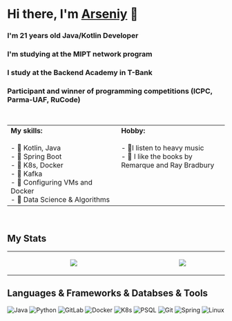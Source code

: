 # Hi there, I'm [Arseniy](https://github.com/Pe4eNPe4eNkI/) 👋

###  I'm 21 years old Java/Kotlin Developer
###  I'm studying at the MIPT network program
###  I study at the Backend Academy in T-Bank
###  Participant and winner of programming competitions (ICPC, Parma-UAF, RuCode)
<br/>
<table>
  <tr>
    <td valign="top" width="500px">
			 <b>My skills:</b></br></br>
			- 🍪 Kotlin, Java</br>
			- 🍪 Spring Boot</br>
			- 🍪 K8s, Docker</br>
			- 🍪 Kafka</br>
			- 🍪 Configuring VMs and Docker</br>
			- 🍪 Data Science & Algorithms</br>
		</td> 
    <td valign="top" width="500px">	
			<b>Hobby:</b></br></br>
			- 🤟I listen to heavy music</br>
			- 📗 I like the books by Remarque and Ray Bradbury</br> 
</td>
  </tr>
</table>
<br/>
 
## My Stats

<table>
  <tr>
    <td valign="center" width="1000px">
			<p align="center">
				<img align=center src="https://github-readme-stats.vercel.app/api/top-langs/?username=Pe4eNPe4eNkI&layout=compact&show_icons=true&theme=github_dark"/>
			</p>
		</td>
    <td valign="center" width="600px">
	    <p align="center">
				<img align=center src="https://github-readme-stats.vercel.app/api?username=Pe4eNPe4eNkI&show_icons=true&theme=github_dark"/></p>
		</td>
	</tr>
</table>

## Languages & Frameworks & Databses & Tools

![Java](https://img.shields.io/badge/java-%23ED8B00.svg?style=for-the-badge&logo=openjdk&logoColor=white)
![Python](https://img.shields.io/badge/python-%230175C2?style=for-the-badge&logo=python&logoColor=%23F7DF1E) 
![GitLab](https://img.shields.io/badge/gitlab-%23181717.svg?style=for-the-badge&logo=gitlab&logoColor=white)
![Docker](https://img.shields.io/badge/docker-%230099ff.svg?style=for-the-badge&logo=docker&logoColor=white)
![K8s](https://img.shields.io/badge/k8s-%230055ff.svg?style=for-the-badge&logo=kubernetes&logoColor=white)
![PSQL](https://img.shields.io/badge/postgresql-%239fc5e8.svg?style=for-the-badge&logo=postgresql&logoColor=black)
![Git](https://img.shields.io/badge/git-%23F05033.svg?style=for-the-badge&logo=git&logoColor=white)
![Spring](https://img.shields.io/badge/spring-%2337a405.svg?style=for-the-badge&logo=Spring&logoColor=white)
![Linux](https://img.shields.io/badge/linux-%23f1c232.svg?style=for-the-badge&logo=linux&logoColor=black)
<!--
**Pe4eNPe4eNkI/Pe4eNPe4eNkI** is a ✨ _special_ ✨ repository because its `README.md` (this file) appears on your GitHub profile.

Here are some ideas to get you started:

- 🔭 I’m currently working on ...
- 🌱 I’m currently learning ...
- 👯 I’m looking to collaborate on ...
- 🤔 I’m looking for help with ...
- 💬 Ask me about ...
- 📫 How to reach me: ...
- 😄 Pronouns: ...
- ⚡ Fun fact: ...
-->
